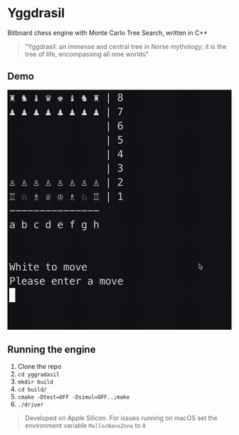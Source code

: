 # Yggdrasil
Bitboard chess engine with Monte Carlo Tree Search, written in C++
> "Yggdrasil: an immense and central tree in Norse mythology; it is the tree of life, encompassing all nine worlds"

## Demo
![Demo showing a basic turn](demo.gif)


## Running the engine
1. Clone the repo
2. `cd yggradasil`
3. `mkdir build`
4. `cd build/`
5. `cmake -Dtest=OFF -Dsimul=OFF..;make`
6. `./driver`

> Developed on Apple Silicon. For issues running on macOS set the environment variable `MallocNanoZone` to `0`
